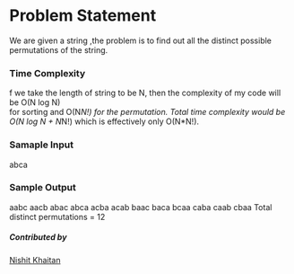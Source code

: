 # Problem Statement
We are given a string ,the problem is to find out all the distinct possible permutations of the string. 

### Time Complexity
f we take the length of string to be N, then the complexity of my code will be O(N log N) \
for sorting and O(N*N!) for the permutation. 
Total time complexity would be O(N log N + N*N!) which is effectively only O(N*N!).

### Samaple Input 
abca

### Sample Output 
aabc
aacb
abac
abca
acba
acab
baac
baca
bcaa
caba
caab
cbaa
Total distinct permutations = 12

##### Contributed by 
[Nishit Khaitan](https://github.com/Nishitk-20)
